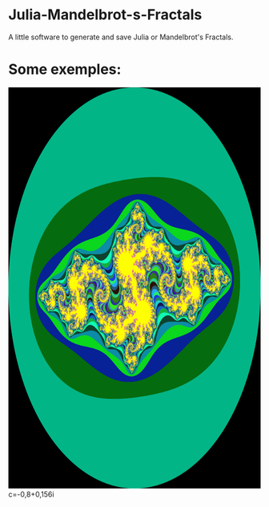 # Julia-Mandelbrot-s-Fractals
A little software to generate and save Julia or Mandelbrot's Fractals.
# Some exemples:

<img src="https://raw.githubusercontent.com/ollprogram/Julia-Mandelbrot-s-Fractals/main/julia_fractal.png" width="800" height="800">c=-0,8+0,156i</img>
